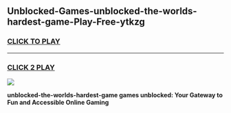 
## Unblocked-Games-unblocked-the-worlds-hardest-game-Play-Free-ytkzg
<h3>
<a href="https://clearcache.space/e2bc6b?title=unblocked-the-worlds-hardest-game&ref=21A">CLICK TO PLAY</a></h3>
<hr>

<h3>
<a href="https://clearcache.space/e2bc6b?title=unblocked-the-worlds-hardest-game&ref=21A">CLICK 2 PLAY</a>
  
</h3>

<a href="https://clearcache.space/e2bc6b?title=unblocked-the-worlds-hardest-game&ref=21A"><img src="https://clearcache.store/games.png"></a>


**unblocked-the-worlds-hardest-game games unblocked: Your Gateway to Fun and Accessible Online Gaming**
